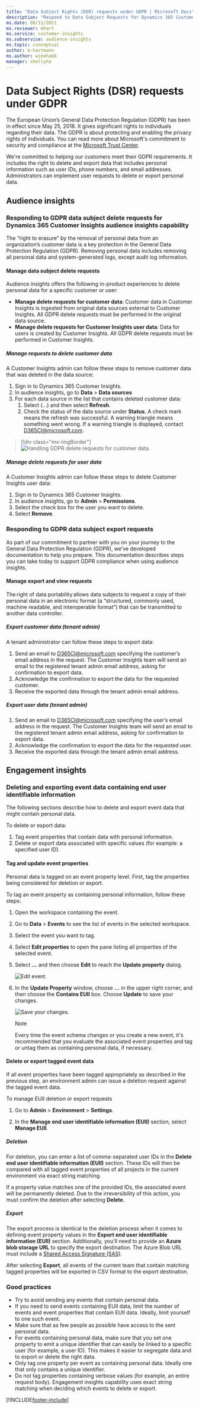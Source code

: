 ```yaml
---
title: "Data Subject Rights (DSR) requests under GDPR | Microsoft Docs"
description: "Respond to Data Subject Requests for Dynamics 365 Customer Insights audience insights capability."
ms.date: 08/11/2021
ms.reviewer: mhart
ms.service: customer-insights
ms.subservice: audience-insights
ms.topic: conceptual
author: m-hartmann
ms.author: wimohabb
manager: shellyha
---
```


# Data Subject Rights (DSR) requests under GDPR

The European Union’s General Data Protection Regulation (GDPR) has been in effect since May 25, 2018. It gives significant rights to individuals regarding their data. The GDPR is about protecting and enabling the privacy rights of individuals. You can read more about Microsoft's commitment to security and compliance at the [Microsoft Trust Center](https://www.microsoft.com/trust-center).

We're committed to helping our customers meet their GDPR requirements. It includes the right to delete and export data that includes personal information such as user IDs, phone numbers, and email addresses. Administrators can implement user requests to delete or export personal data.

## Audience insights

### Responding to GDPR data subject delete requests for Dynamics 365 Customer Insights audience insights capability

The “right to erasure” by the removal of personal data from an organization’s customer data is a key protection in the General Data Protection Regulation (GDPR). Removing personal data includes removing all personal data and system-generated logs, except audit log information.

#### Manage data subject delete requests

Audience insights offers the following in-product experiences to delete personal data for a specific customer or user:

- **Manage delete requests for customer data**: Customer data in Customer Insights is ingested from original data sources external to Customer Insights. All GDPR delete requests must be performed in the original data source.
- **Manage delete requests for Customer Insights user data**: Data for users is created by Customer Insights. All GDPR delete requests must be performed in Customer Insights.

##### Manage requests to delete customer data

A Customer Insights admin can follow these steps to remove customer data that was deleted in the data source:

1. Sign in to Dynamics 365 Customer Insights.
2. In audience insights, go to **Data** > **Data sources**
3. For each data source in the list that contains deleted customer data:
   1. Select (...) and then select **Refresh**.
   2. Check the status of the data source under **Status**. A check mark means the refresh was successful. A warning triangle means something went wrong. If a warning triangle is displayed, contact D365CI@microsoft.com.

> [!div class="mx-imgBorder"]
> ![Handling GDPR delete requests for customer data.](audience-insights/media/gdpr-data-sources.png "Handling GDPR delete requests for customer data")

##### Manage delete requests for user data

A Customer Insights admin can follow these steps to delete Customer Insights user data:

1. Sign in to Dynamics 365 Customer Insights.
2. In audience insights, go to **Admin** > **Permissions**.
3. Select the check box for the user you want to delete.
4. Select **Remove**.

### Responding to GDPR data subject export requests

As part of our commitment to partner with you on your journey to the General Data Protection Regulation (GDPR), we’ve developed documentation to help you prepare. This documentation describes steps you can take today to support GDPR compliance when using audience insights.

#### Manage export and view requests

The right of data portability allows data subjects to request a copy of their personal data in an electronic format (a “structured, commonly used, machine readable, and interoperable format”) that can be transmitted to another data controller.

##### Export customer data (tenant admin)

A tenant administrator can follow these steps to export data:

1. Send an email to D365CI@microsoft.com specifying the customer’s email address in the request. The Customer Insights team will send an email to the registered tenant admin email address, asking for confirmation to export data.
2. Acknowledge the confirmation to export the data for the requested customer.
3. Receive the exported data through the tenant admin email address.

##### Export user data (tenant admin)

1. Send an email to D365CI@microsoft.com specifying the user’s email address in the request. The Customer Insights team will send an email to the registered tenant admin email address, asking for confirmation to export data.
2. Acknowledge the confirmation to export the data for the requested user.
3. Receive the exported data through the tenant admin email address.

## Engagement insights

### Deleting and exporting event data containing end user identifiable information

The following sections describe how to delete and export event data that might contain personal data.

To delete or export data:

1. Tag event properties that contain data with personal information.
2. Delete or export data associated with specific values (for example: a specified user ID).

#### Tag and update event properties

Personal data is tagged on an event property level. First, tag the properties being considered for deletion or export.

To tag an event property as containing personal information, follow these steps:

1. Open the workspace containing the event.

1. Go to **Data** > **Events** to see the list of events in the selected workspace.
  
1. Select the event you want to tag.

1. Select **Edit properties** to open the pane listing all properties of the selected event.
     
1. Select **...** and then choose **Edit** to reach the **Update property** dialog.

   ![Edit event.](engagement-insights/media/edit-event.png "Edit event")

1. In the **Update Property** window, choose **...** in the upper right corner, and then choose the **Contains EUII** box. Choose **Update** to save your changes.

   ![Save your changes.](engagement-insights/media/update-property.png "Save your changes")

   > [!NOTE]
   > Every time the event schema changes or you create a new event, it's recommended that you evaluate the associated event properties and tag or untag them as containing personal data, if necessary.

#### Delete or export tagged event data

If all event properties have been tagged appropriately as described in the previous step, an environment admin can issue a deletion request against the tagged event data.

To manage EUII deletion or export requests

1. Go to **Admin** > **Environment** > **Settings**.

1. In the **Manage end user identifiable information (EUII)** section, select **Manage EUII**.

##### Deletion

For deletion, you can enter a list of comma-separated user IDs in the **Delete end user identifiable information (EUII)** section. These IDs will then be compared with all tagged event properties of all projects in the current environment via exact string matching. 

If a property value matches one of the provided IDs, the associated event will be permanently deleted. Due to the irreversibility of this action, you must confirm the deletion after selecting **Delete**.

##### Export

The export process is identical to the deletion process when it comes to defining event property values in the **Export end user identifiable information (EUII)** section. Additionally, you'll need to provide an **Azure blob storage URL** to specify the export destination. The Azure Blob URL must include a [Shared Access Signature (SAS)](/azure/storage/common/storage-sas-overview).

After selecting **Export**, all events of the current team that contain matching tagged properties will be exported in CSV format to the export destination.

### Good practices

* Try to avoid sending any events that contain personal data.
* If you need to send events containing EUII data, limit the number of events and event properties that contain EUII data. Ideally, limit yourself to one such event.
* Make sure that as few people as possible have access to the sent personal data.
* For events containing personal data, make sure that you set one property to emit a unique identifier that can easily be linked to a specific user (for example, a user ID). This makes it easier to segregate data and to export or delete the right data.
* Only tag one property per event as containing personal data. Ideally one that only contains a unique identifier.
* Do not tag properties containing verbose values (for example, an entire request body). Engagement insights capability uses exact string matching when deciding which events to delete or export.

[!INCLUDE[footer-include](includes/footer-banner.md)]